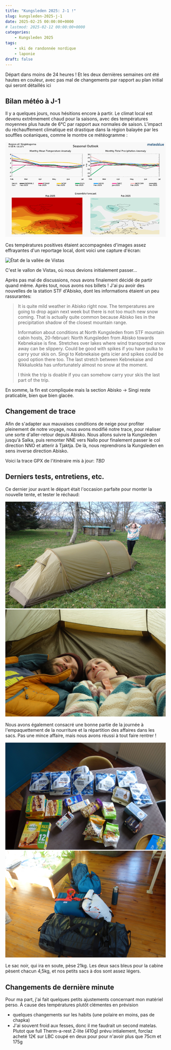 ```yaml
---
title: "Kungsleden 2025: J-1 !"
slug: kungsleden-2025-j-1
date: 2025-02-25 00:00:00+0000
# lastmod: 2025-02-12 00:00:00+0000
categories:
    - Kungsleden 2025
tags:
    - ski de randonnée nordique
    - laponie
draft: false
---
```


Départ dans moins de 24 heures ! Et les deux dernières semaines ont été hautes en couleur, avec pas mal de changements par rapport au plan initial qui seront détaillés ici

## Bilan météo à J-1

Il y a quelques jours, nous hésitions encore à partir. Le climat local est devenu extrêmement chaud pour la saisons, avec des températures moyennes plus haute de 6°C par rapport aux normales de saison. L'impact du réchauffement climatique est drastique dans la région balayée par les souffles océaniques, comme le montre ce météogramme :

![Météogramme de Meteoblue](meteogram_seasonal.png)

Ces températures positives étaient accompagnées d'images assez effrayantes d'un reportage local, dont voici une capture d'écran:

![État de la vallée de Vistas](img/kungsleden2025-j-1/vistas.jpeg)

C'est le vallon de Vistas, où nous devions initialement passer...

Après pas mal de discussions, nous avons finalement décidé de partir quand même. Après tout, nous avons nos billets ! J'ai pu avoir des nouvelles de la station STF d'Abisko, dont les informations étaient un peu rassurantes:

> It is quite mild weather in Abisko right now.
> The temperatures are going to drop again next week but there is not too much new snow coming.
> That is actually quite common because Abisko lies in the precipitation shadow of the closest mountain range.
> 
>Information about conditions at North Kungsleden from STF mountain cabin hosts, 20-februari:
>North Kungsleden from Abisko towards Kebnekaise is fine. Stretches over lakes where wind transported snow away can be slippery. Could be good with spikes if you have pulka to carry your skis on.
>Singi to Kebnekaise gets icier and spikes could be good option there too.
>The last stretch between Kebnekaise and Nikkaluokta has unfortunately almost no snow at the moment.
>
>I think the trip is doable if you can somehow carry your skis the last part of the trip.

En somme, la fin est compliquée mais la section Abisko -> Singi reste praticable, bien que bien glacée.

## Changement de trace

Afin de s'adapter aux mauvaises conditions de neige pour profiter pleinement de notre voyage, nous avons modifié notre trace, pour réaliser une sorte d'aller-retour depuis Abisko. Nous allons suivre la Kungsleden jusqu'à Salka, puis remonter NNE vers Nallo pour finalement passer le col direction NNO et atterir à Tjaktja. De là, nous reprendrons la Kungsleden en sens inverse direction Abisko.

Voici la trace GPX de l'itinéraire mis à jour: _TBD_

## Derniers tests, entretiens, etc.

Ce dernier jour avant le départ était l'occasion parfaite pour monter la nouvelle tente, et tester le réchaud:

![La tente montée](tente.JPG) ![Le duo qui prend ses marques](duo.JPG)


Nous avons également consacré une bonne partie de la journée à l'empaquettement de la nourriture et la répartition des affaires dans les sacs. Pas une mince affaire, mais nous avons réussi à tout faire rentrer !

![Les provisions pour les 8 prochains jours](bouffe.JPG) ![Les sacs finalement pliés !](sacs.JPG)

Le sac noir, qui ira en soute, pèse 21kg. Les deux sacs bleus pour la cabine pèsent chacun 4,5kg, et nos petits sacs à dos sont assez légers.

## Changements de dernière minute

Pour ma part, j'ai fait quelques petits ajustements concernant mon matériel perso. À cause des températures plutôt clémentes en prévision
- quelques changements sur les habits (une polaire en moins, pas de chapka)
- J'ai souvent froid aux fesses, donc il me faudrait un second matelas. Plutot que full Therm-a-rest Z-lite (410g) prévu intialement, forclaz acheté 12€ sur LBC coupé en deux pour pour n'avoir plus que 75cm et 175g
